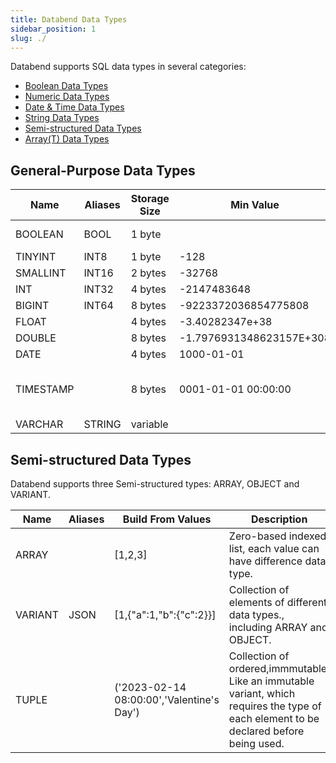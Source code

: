 ```yaml
---
title: Databend Data Types
sidebar_position: 1
slug: ./
---
```


Databend supports SQL data types in several categories:
* [Boolean Data Types](00-data-type-logical-types.md)
* [Numeric Data Types](10-data-type-numeric-types.md)
* [Date & Time Data Types](20-data-type-time-date-types.md)
* [String Data Types](30-data-type-string-types.md)
* [Semi-structured Data Types](40-data-type-semi-structured-types.md)
* [Array(T) Data Types](50-data-type-array-types.md)

## General-Purpose Data Types

| Name      |  Aliases     | Storage Size | Min Value                   | Max Value                       | Description 
|-----------|--------------| -------------| --------------------------- | ------------------------------- | -------
| BOOLEAN   |  BOOL        | 1 byte       |                             |                                 | Logical boolean (true/false)
| TINYINT   |  INT8        | 1 byte       |  -128                       |  127                            | 
| SMALLINT  |  INT16       | 2 bytes      |  -32768                     |  32767                          |
| INT       |  INT32       | 4 bytes      |  -2147483648                |  2147483647                     |
| BIGINT    |  INT64       | 8 bytes      |  -9223372036854775808       |  9223372036854775807            |
| FLOAT     |              | 4 bytes      |  -3.40282347e+38            | 3.40282347e+38                  |
| DOUBLE    |              | 8 bytes      |  -1.7976931348623157E+308   | 1.7976931348623157E+308         |
| DATE      |              | 4 bytes      |  1000-01-01                 | 9999-12-31                      | YYYY-MM-DD             
| TIMESTAMP |              | 8 bytes      |  0001-01-01 00:00:00        | 9999-12-31 23:59:59.999999 UTC  | YYYY-MM-DD hh:mm:ss[.fraction], up to microseconds (6 digits) precision
| VARCHAR   |  STRING      | variable     |                             |                                 | 



## Semi-structured Data Types

Databend supports three Semi-structured types: ARRAY, OBJECT and VARIANT.

| Name    |    Aliases   | Build From Values       | Description
|---------|--------------|-------------------------|----------------
| ARRAY   |              | [1,2,3]                 | Zero-based indexed list, each value can have difference data type.
| VARIANT |  JSON        | [1,{"a":1,"b":{"c":2}}] | Collection of elements of different data types., including ARRAY and OBJECT.
| TUPLE   |              | ('2023-02-14 08:00:00','Valentine's Day') | Collection of ordered,immmutable. Like an immutable variant, which requires the type of each element to be declared before being used.
